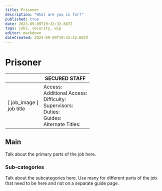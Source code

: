 ```yaml
---
title: Prisoner
description: "What are you in for?"
published: true
date: 2023-09-09T19:32:32.607Z
tags: jobs, security, wip
editor: markdown
dateCreated: 2023-09-09T19:32:32.607Z
---
```


# Prisoner

|                             | SECURED STAFF                                                                                   |
|-----------------------------|----------------------------------------------------------------------------------------------|
| \[ job_image ]<br>job title | Access:<br>Additional Access:<br>Difficulty:<br>Supervisors:<br>Duties:<br>Guides:<br>Alternate Titles: |

## Main 
Talk about the primary parts of the job here.


### Sub-categories
Talk about the subcategories here. Use many for different parts of the job that need to be here and not on a separate guide page.
